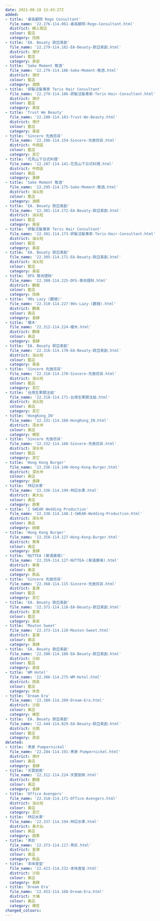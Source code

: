 ```yaml
---
date: 2021-08-18 13:43:27Z
added:
- title: '睿高顧問 Rego Consultant'
  file_name: '22.276-114.061-睿高顧問-Rego-Consultant.html'
  district: 網上商店
  colour: 藍店
  category: 找換
- title: 'EA. Beuaty 歐亞美創'
  file_name: '22.279-114.182-EA-Beuaty-歐亞美創.html'
  district: 灣仔
  colour: 藍店
  category: 美容
- title: 'Sake Moment 敬酒'
  file_name: '22.279-114.186-Sake-Moment-敬酒.html'
  district: 灣仔
  colour: 藍店
  category: 酒類
- title: '妍髮活髮專家 Teris Hair Consultant'
  file_name: '22.279-114.186-妍髮活髮專家-Teris-Hair-Consultant.html'
  district: 灣仔
  colour: 藍店
  category: 美容
- title: 'Trust We Beauty'
  file_name: '22.280-114.183-Trust-We-Beauty.html'
  district: 灣仔
  colour: 藍店
  category: 美容
- title: 'Sincere 先施百貨'
  file_name: '22.286-114.154-Sincere-先施百貨.html'
  district: 中西區
  colour: 藍店
  category: 其它
- title: '花見山下日式料理'
  file_name: '22.287-114.141-花見山下日式料理.html'
  district: 中西區
  colour: 黃店
  category: 食肆
- title: 'Sake Moment 敬酒'
  file_name: '22.295-114.175-Sake-Moment-敬酒.html'
  district: 油尖旺
  colour: 藍店
  category: 酒類
- title: 'EA. Beuaty 歐亞美創'
  file_name: '22.301-114.172-EA-Beuaty-歐亞美創.html'
  district: 油尖旺
  colour: 藍店
  category: 美容
- title: '妍髮活髮專家 Teris Hair Consultant'
  file_name: '22.301-114.173-妍髮活髮專家-Teris-Hair-Consultant.html'
  district: 油尖旺
  colour: 藍店
  category: 美容
- title: 'EA. Beuaty 歐亞美創'
  file_name: '22.305-114.171-EA-Beuaty-歐亞美創.html'
  district: 油尖旺
  colour: 藍店
  category: 美容
- title: 'DFG 尊尚理財'
  file_name: '22.308-114.225-DFG-尊尚理財.html'
  district: 觀塘
  colour: 藍店
  category: 找換
- title: '90s Lazy (觀塘)'
  file_name: '22.310-114.227-90s-Lazy-(觀塘).html'
  district: 觀塘
  colour: 黃店
  category: 食肆
- title: '櫻木'
  file_name: '22.312-114.224-櫻木.html'
  district: 觀塘
  colour: 黃店
  category: 食肆
- title: 'EA. Beuaty 歐亞美創'
  file_name: '22.316-114.170-EA-Beuaty-歐亞美創.html'
  district: 油尖旺
  colour: 藍店
  category: 美容
- title: 'Sincere 先施百貨'
  file_name: '22.318-114.170-Sincere-先施百貨.html'
  district: 油尖旺
  colour: 藍店
  category: 其它
- title: '台灣生果關注組'
  file_name: '22.318-114.171-台灣生果關注組.html'
  district: 油尖旺
  colour: 黃店
  category: 其它
- title: 'HongKong_IN'
  file_name: '22.331-114.160-HongKong_IN.html'
  district: 深水埗
  colour: 黃店
  category: 模型
- title: 'Sincere 先施百貨'
  file_name: '22.332-114.160-Sincere-先施百貨.html'
  district: 深水埗
  colour: 藍店
  category: 其它
- title: 'Hong Kong Burger'
  file_name: '22.336-114.140-Hong-Kong-Burger.html'
  district: 深水埗
  colour: 黃店
  category: 食肆
- title: '林記水果'
  file_name: '22.336-114.199-林記水果.html'
  district: 黃大仙
  colour: 黃店
  category: 蔬果
- title: 'I SWEAR Wedding Production'
  file_name: '22.338-114.148-I-SWEAR-Wedding-Production.html'
  district: 深水埗
  colour: 黃店
  category: 結婚
- title: 'Hong Kong Burger'
  file_name: '22.358-114.127-Hong-Kong-Burger.html'
  district: 葵青
  colour: 黃店
  category: 食肆
- title: 'NUTTEA (葵涌廣場)'
  file_name: '22.359-114.127-NUTTEA-(葵涌廣場).html'
  district: 葵青
  colour: 黃店
  category: 飲品
- title: 'Sincere 先施百貨'
  file_name: '22.368-114.115-Sincere-先施百貨.html'
  district: 荃灣
  colour: 藍店
  category: 其它
- title: 'EA. Beuaty 歐亞美創'
  file_name: '22.371-114.118-EA-Beuaty-歐亞美創.html'
  district: 荃灣
  colour: 藍店
  category: 美容
- title: 'Mouton Sweet'
  file_name: '22.373-114.110-Mouton-Sweet.html'
  district: 荃灣
  colour: 黃店
  category: 食肆
- title: 'EA. Beuaty 歐亞美創'
  file_name: '22.380-114.188-EA-Beuaty-歐亞美創.html'
  district: 沙田
  colour: 藍店
  category: 美容
- title: 'WM Hotel'
  file_name: '22.386-114.275-WM-Hotel.html'
  district: 西貢
  colour: 藍店
  category: 休息
- title: 'Dream Era'
  file_name: '22.389-114.209-Dream-Era.html'
  district: 沙田
  colour: 黃店
  category: 模型
- title: 'EA. Beuaty 歐亞美創'
  file_name: '22.444-114.029-EA-Beuaty-歐亞美創.html'
  district: 元朗
  colour: 藍店
  category: 美容
deleted:
- title: '黑麥 Pumpernickel'
  file_name: '22.284-114.191-黑麥-Pumpernickel.html'
  district: 灣仔
  colour: 黃店
  category: 食肆
- title: '天寶廚房'
  file_name: '22.312-114.224-天寶廚房.html'
  district: 觀塘
  colour: 黃店
  category: 食肆
- title: 'Office Avengers'
  file_name: '22.318-114.171-Office-Avengers.html'
  district: 油尖旺
  colour: 黃店
  category: 其它
- title: '林記水果'
  file_name: '22.337-114.194-林記水果.html'
  district: 黃大仙
  colour: 黃店
  category: 蔬果
- title: '茶匠'
  file_name: '22.373-114.117-茶匠.html'
  district: 荃灣
  colour: 黃店
  category: 飲品
- title: '本味食堂'
  file_name: '22.423-114.232-本味食堂.html'
  district: 沙田
  colour: 黃店
  category: 食肆
- title: 'Dream Era'
  file_name: '22.453-114.168-Dream-Era.html'
  district: 大埔
  colour: 黃店
  category: 模型
changed_colours:
---
```

